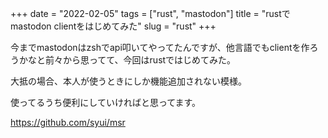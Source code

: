 +++
date = "2022-02-05"
tags = ["rust", "mastodon"]
title = "rustでmastodon clientをはじめてみた"
slug = "rust"
+++

今までmastodonはzshでapi叩いてやってたんですが、他言語でもclientを作ろうかなと前々から思ってて、今回はrustではじめてみた。

大抵の場合、本人が使うときにしか機能追加されない模様。

使ってるうち便利にしていければと思ってます。

https://github.com/syui/msr
